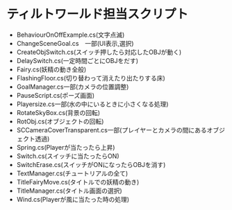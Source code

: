 # ティルトワールド担当スクリプト
- BehaviourOnOffExample.cs(文字点滅)
- ChangeSceneGoal.cs　一部(UI表示,選択)
- CreateObjSwitch.cs(スイッチ押したら対応したOBJが動く)
- DelaySwitch.cs(一定時間ごとにOBJをだす)
- Fairy.cs(妖精の動き全般)
- FlashingFloor.cs(切り替わって消えたり出たりする床)
- GoalManager.cs一部(カメラの位置調整)
- PauseScript.cs(ポーズ画面)
- Playersize.cs一部(水の中にいるときに小さくなる処理)
- RotateSkyBox.cs(背景の回転)
- RotObj.cs(オブジェクトの回転)
- SCCameraCoverTransparent.cs一部(プレイヤーとカメラの間にあるオブジェクト透過)
- Spring.cs(Playerが当たったら上昇)
- Switch.cs(スイッチに当たったらON)
- SwitchErase.cs(スイッチがONになったらOBJを消す)
- TextManager.cs(チュートリアルの全て)
- TitleFairyMove.cs(タイトルでの妖精の動き)
- TitleManager.cs(タイトル画面の選択)
- Wind.cs(Playerが風に当たった時の処理)
